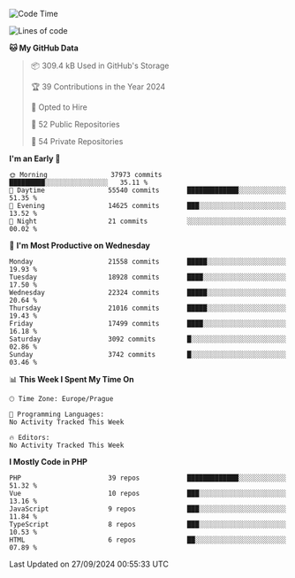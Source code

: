<!--START_SECTION:waka-->
![Code Time](http://img.shields.io/badge/Code%20Time-1%2C583%20hrs%2058%20mins-blue)

![Lines of code](https://img.shields.io/badge/From%20Hello%20World%20I%27ve%20Written-34.0%20million%20lines%20of%20code-blue)

**🐱 My GitHub Data** 

> 📦 309.4 kB Used in GitHub's Storage 
 > 
> 🏆 39 Contributions in the Year 2024
 > 
> 💼 Opted to Hire
 > 
> 📜 52 Public Repositories 
 > 
> 🔑 54 Private Repositories 
 > 
**I'm an Early 🐤** 

```text
🌞 Morning                37973 commits       █████████░░░░░░░░░░░░░░░░   35.11 % 
🌆 Daytime                55540 commits       █████████████░░░░░░░░░░░░   51.35 % 
🌃 Evening                14625 commits       ███░░░░░░░░░░░░░░░░░░░░░░   13.52 % 
🌙 Night                  21 commits          ░░░░░░░░░░░░░░░░░░░░░░░░░   00.02 % 
```
📅 **I'm Most Productive on Wednesday** 

```text
Monday                   21558 commits       █████░░░░░░░░░░░░░░░░░░░░   19.93 % 
Tuesday                  18928 commits       ████░░░░░░░░░░░░░░░░░░░░░   17.50 % 
Wednesday                22324 commits       █████░░░░░░░░░░░░░░░░░░░░   20.64 % 
Thursday                 21016 commits       █████░░░░░░░░░░░░░░░░░░░░   19.43 % 
Friday                   17499 commits       ████░░░░░░░░░░░░░░░░░░░░░   16.18 % 
Saturday                 3092 commits        █░░░░░░░░░░░░░░░░░░░░░░░░   02.86 % 
Sunday                   3742 commits        █░░░░░░░░░░░░░░░░░░░░░░░░   03.46 % 
```


📊 **This Week I Spent My Time On** 

```text
🕑︎ Time Zone: Europe/Prague

💬 Programming Languages: 
No Activity Tracked This Week

🔥 Editors: 
No Activity Tracked This Week
```

**I Mostly Code in PHP** 

```text
PHP                      39 repos            █████████████░░░░░░░░░░░░   51.32 % 
Vue                      10 repos            ███░░░░░░░░░░░░░░░░░░░░░░   13.16 % 
JavaScript               9 repos             ███░░░░░░░░░░░░░░░░░░░░░░   11.84 % 
TypeScript               8 repos             ███░░░░░░░░░░░░░░░░░░░░░░   10.53 % 
HTML                     6 repos             ██░░░░░░░░░░░░░░░░░░░░░░░   07.89 % 
```




 Last Updated on 27/09/2024 00:55:33 UTC
<!--END_SECTION:waka-->
<!--
**AlexKratky/AlexKratky** is a ✨ _special_ ✨ repository because its `README.md` (this file) appears on your GitHub profile.

Here are some ideas to get you started:

- 🔭 I’m currently working on ...
- 🌱 I’m currently learning ...
- 👯 I’m looking to collaborate on ...
- 🤔 I’m looking for help with ...
- 💬 Ask me about ...
- 📫 How to reach me: ...
- 😄 Pronouns: ...
- ⚡ Fun fact: ...
-->

